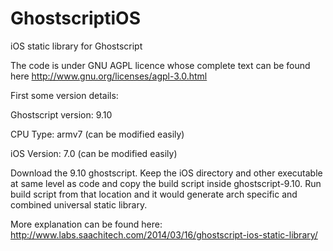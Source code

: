GhostscriptiOS
==============

iOS static library for Ghostscript


The code is under GNU AGPL licence whose complete text can be found here http://www.gnu.org/licenses/agpl-3.0.html

First some version details:

Ghostscript version: 9.10

CPU Type: armv7 (can be modified easily)

iOS Version: 7.0 (can be modified easily)


Download the 9.10 ghostscript. Keep the iOS directory and other executable at same level as code and copy the build script inside ghostscript-9.10. Run build script from that location and it would generate arch specific and combined universal static library.


More explanation can be found here: http://www.labs.saachitech.com/2014/03/16/ghostscript-ios-static-library/